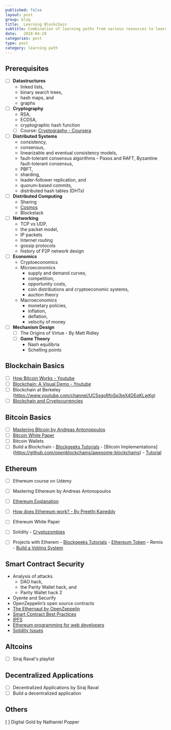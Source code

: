 ```yaml
---
published: false
layout: post
group: blog
title:  Learning Blockchain
subtitle: Combination of learning paths from various resources to learn blockchain
date:   2018-04-29
categories: post
type: post
category: learning path
---
```


## Prerequisites

- [ ] **Datastructures**      
    - linked lists, 
    - binary search trees, 
    - hash maps, and 
    - graphs 
- [ ] **Cryptography**      
    - RSA, 
    - ECDSA, 
    - cryptographic hash function
    - [ ] Course: [Cryptography - Coursera](https://www.coursera.org/learn/crypto)
- [ ] **Distributed Systems**      
    - consistency, 
    - consensus, 
    - linearizable and eventual consistency models, 
    - fault-tolerant consensus algorithms - Paxos and RAFT, Byzantine fault-tolerant consensus, 
    - PBFT, 
    - sharding, 
    - leader-follower replication, and 
    - quorum-based commits, 
    - distributed hash tables (DHTs) 
 - [ ] **Distributed Computing**
    - Sharing
    - [Cosmos](https://cosmos.network/)
    - Blockstack
 - [ ] **Networking**      
    - TCP vs UDP, 
    - the packet model, 
    - IP packets
    - Internet routing
    - gossip protocols
    - history of P2P network design
 - [ ] **Economics**      
    - Cryptoeconomics
    - Microeconomics
       - supply and demand curves, 
       - competition, 
       - opportunity costs, 
       - coin distributions and cryptoeconomic systems, 
       - auction theory
    - Macroeconomics
      - monetary policies, 
      - inflation, 
      - deflation, 
      - velocity of money
 - [ ] **Mechanism Design**
    - [ ] The Origins of Virtue - By Matt Ridley
    - [ ] **Game Theory**      
        - Nash equilibria
        - Schelling points

## Blockchain Basics
- [ ] [How Bitcoin Works - Youtube](https://youtu.be/_160oMzblY8)
- [ ] [Blockchain: A Visual Demo - Youtube](https://youtu.be/bBC-nXj3Ng4)
- [ ] Blockchain at Berkeley (https://www.youtube.com/channel/UC5sgoRfoSp3jeX4DEqKLwKg)
- [ ] [Blockchain and Cryptocurrencies](https://www.coursera.org/learn/cryptocurrency/home/welcome)

## Bitcoin Basics
- [ ] [Mastering Bitcoin by Andreas Antonopoulos]()
- [ ] [Bitcoin White Paper](https://youtu.be/bBC-nXj3Ng4)
- [ ] Bitcoin Wallets
- [ ] Build a Blockchain 
       - [Blockgeeks Tutorials](https://blockgeeks.com/guides/)
       - [Bitcoin Implementations] (https://github.com/openblockchains/awesome-blockchains)
       - [Tutorial](https://www.youtube.com/watch?v=3aJI1ABdjQk)

## Ethereum
- [ ] Ethereum course on Udemy 
- [ ] Mastering Ethereum by Andreas Antonopoulos
- [ ] [Ethereum Explanation](https://youtu.be/mCzyDLanA7s)
- [ ] [How does Ethereum work? - By Preethi Kaireddy](https://medium.com/@preethikasireddy/how-does-ethereum-work-anyway-22d1df506369)
- [ ] Ethereum White Paper
- [ ] Solidity - [Cryptozombies](https://cryptozombies.io/)
- [ ] Projects with Etherem
       - [Blockgeeks Tutorials](https://blockgeeks.com/guides/)
       - [Ethereum Token](https://enlight.nyc/ethereum-token)
       - Remix
       - [Build a Votiing System](https://karl.tech/learning-solidity-part-2-voting/)


## Smart Contract Security
- Analysis of attacks
     - DAO hack, 
     - the Parity Wallet hack, and 
     - Parity Wallet hack 2
- Oyente and Securify
- OpenZeppelin’s open source contracts
- [The Ethernaut by OpenZeppelin](https://github.com/OpenZeppelin/ethernaut)
- [Smart Contract Best Practices](https://consensys.github.io/smart-contract-best-practices/bibliography/)
- [IPFS](https://youtu.be/skMTdSEaCtA)
- [Ethereum programming for web developers](https://happyfuncorp.com/whitepapers/webthereum)
- [Solidity Issues](https://github.com/OpenZeppelin/openzeppelin-solidity/issues)

## Altcoins
- [ ] Siraj Raval's playlist

## Decentralized Applications
- [ ] Decentralized Applications by Siraj Raval
- [ ] Build a decentralized application

## Others
[ ] Digital Gold by Nathaniel Popper

